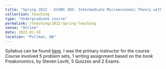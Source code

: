 ```yaml
---
title: "Spring 2022 - ECONS 305: Intermediate Microeconomic Theory without Calculus"
collection: teaching
type: "Undergraduate course"
permalink: /teaching/2022-Spring-Teaching
venue: "Online"
date: 2022-01-10
location: "Pullman, WA"
---
```


Syllabus can be found [here](/files/Syllabus%20for%202022-Spr-ECONS-305-ONLIN-1-01-17381-Microeconomics.pdf). I was the primary instructor for the course. Course involved 5 problem sets, 1 writing assignment based on the book Freakonomics, by Steven Levitt, 5 Quizzes and 2 Exams. 